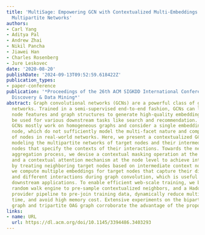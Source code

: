 ```yaml
---
title: 'MultiSage: Empowering GCN with Contextualized Multi-Embeddings on Web-Scale
  Multipartite Networks'
authors:
- Carl Yang
- Aditya Pal
- Andrew Zhai
- Nikil Pancha
- Jiawei Han
- Charles Rosenberg
- Jure Leskovec
date: '2020-08-20'
publishDate: '2024-09-13T09:52:59.618422Z'
publication_types:
- paper-conference
publication: '*Proceedings of the 26th ACM SIGKDD International Conference on Knowledge
  Discovery & Data Mining*'
abstract: Graph convolutional networks (GCNs) are a powerful class of graph neural
  networks. Trained in a semi-supervised end-to-end fashion, GCNs can learn to integrate
  node features and graph structures to generate high-quality embeddings that can
  be used for various downstream tasks like search and recommendation. However, existing
  GCNs mostly work on homogeneous graphs and consider a single embedding for each
  node, which do not sufficiently model the multi-facet nature and complex interaction
  of nodes in real-world networks. Here, we present a contextualized GCN engine by
  modeling the multipartite networks of target nodes and their intermediatecontext
  nodes that specify the contexts of their interactions. Towards the neighborhood
  aggregation process, we devise a contextual masking operation at the feature level
  and a contextual attention mechanism at the node level to achieve interaction contextualization
  by treating neighboring target nodes based on intermediate context nodes. Consequently,
  we compute multiple embeddings for target nodes that capture their diverse facets
  and different interactions during graph convolution, which is useful for fine-grained
  downstream applications. To enable efficient web-scale training, we build a parallel
  random walk engine to pre-sample contextualized neighbors, and a Hadoop2-based data
  provider pipeline to pre-join training data, dynamically reduce multi-GPU training
  time, and avoid high memory cost. Extensive experiments on the bipartite Pinterest
  graph and tripartite OAG graph corroborate the advantage of the proposed system.
links:
- name: URL
  url: https://dl.acm.org/doi/10.1145/3394486.3403293
---
```

